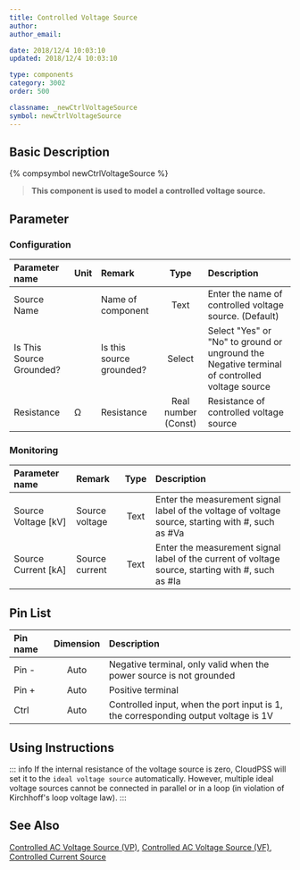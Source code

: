 ```yaml
---
title: Controlled Voltage Source
author: 
author_email:

date: 2018/12/4 10:03:10
updated: 2018/12/4 10:03:10

type: components
category: 3002
order: 500

classname: _newCtrlVoltageSource
symbol: newCtrlVoltageSource
---
```

## Basic Description
{% compsymbol newCtrlVoltageSource %}

> **This component is used to model a controlled voltage source.**

## Parameter
### Configuration
| Parameter name | Unit | Remark | Type | Description |
| :--- | :--- | :--- | :--: | :--- |
| Source Name |  | Name of component | Text | Enter the name of controlled voltage source. (Default) |
| Is This Source Grounded? |  | Is this source grounded? | Select | Select "Yes" or "No" to ground or unground the Negative terminal of controlled voltage source |
| Resistance | Ω | Resistance | Real number (Const)  | Resistance of controlled voltage source |

### Monitoring
| Parameter name | Remark | Type | Description |
| :--- | :--- | :--: | :--- |
| Source Voltage \[kV\] | Source voltage | Text | Enter the measurement signal label of the voltage of voltage source, starting with #, such as #Va |
| Source Current \[kA\] | Source current | Text | Enter the measurement signal label of the current of voltage source, starting with #, such as #Ia |


## Pin List

| Pin name | Dimension | Description |
| :--- | :--:  | :--- |
| Pin - | Auto | Negative terminal, only valid when the power source is not grounded |
| Pin + | Auto | Positive terminal |
| Ctrl | Auto | Controlled input, when the port input is 1, the corresponding output voltage is 1V |

## Using Instructions

::: info
If the internal resistance of the voltage source is zero, CloudPSS will set it to the `ideal voltage source` automatically. However, multiple ideal voltage sources cannot be connected in parallel or in a loop (in violation of Kirchhoff's loop voltage law).
:::


## See Also

[Controlled AC Voltage Source (VP)](comp_newCtrlVPAcVoltageSource.md), [Controlled AC Voltage Source (VF)](comp_newCtrlAcVoltageSource.md), [Controlled Current Source](comp_newCtrlCurrentSource.md)
